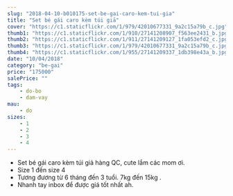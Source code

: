 ```yaml
---
slug: "2018-04-10-b010175-set-be-gai-caro-kem-tui-gia"
title: "Set bé gái caro kèm túi giả"
cover: "https://c1.staticflickr.com/1/979/42010677331_9a2c15a79b_c.jpg"
thumb1: "https://c1.staticflickr.com/1/910/27141208907_f563ee2431_b.jpg"
thumb2: "https://c1.staticflickr.com/1/911/27141209127_1fa053efd2_c.jpg"
thumb3: "https://c1.staticflickr.com/1/979/42010677331_9a2c15a79b_c.jpg"
thumb4: "https://c1.staticflickr.com/1/955/27141209337_1db398e43a_b.jpg"
date: "10/04/2018"
category: "be-gai"
price: "175000"
salePrice: ""
tags:
    - do-bo
    - dam-vay
mau:    
    - do
sizes:
    - 1
    - 2
    - 3
    - 4
---
```


- Set bé gái caro kèm túi giả hàng QC, cute lắm các mom ơi.
- Size 1 đến size 4
- Tương đương từ 6 tháng đến 3 tuổi. 7kg đến 15kg .
- Nhanh tay inbox để được giá tốt nhất ah.
